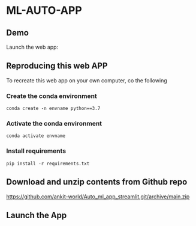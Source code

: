 # ML-AUTO-APP
## Demo
Launch the web app:
## Reproducing this web APP
To recreate this web app on your own computer, co the following

### Create the conda environment
```buildoutcfg
conda create -n envname python==3.7
```
### Activate the conda environment
```buildoutcfg
conda activate envname
```
### Install requirements
```buildoutcfg
pip install -r requirements.txt
```

## Download and unzip contents from Github repo
https://github.com/ankit-world/Auto_ml_app_streamlit.git/archive/main.zip

## Launch the App
```buildoutcfg

```

